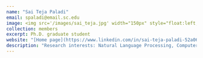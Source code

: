 ```yaml
---
name: "Sai Teja Paladi"
email: spaladi@email.sc.edu
image: <img src='/images/sai_teja.jpg' width="150px" style="float:left; margin:0px 10px 0px 0px;">
collection: members
excerpt: Ph.D. graduate student
website: "[Home page](https://www.linkedin.com/in/sai-teja-paladi-52a062140/)"
description: "Research interests: Natural Language Processing, Computer Vision."  
---
```


